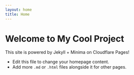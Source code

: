 ```yaml
---
layout: home
title: Home
---
```


# Welcome to My Cool Project

This site is powered by Jekyll + Minima on Cloudflare Pages!

- Edit this file to change your homepage content.
- Add more `.md` or `.html` files alongside it for other pages.
